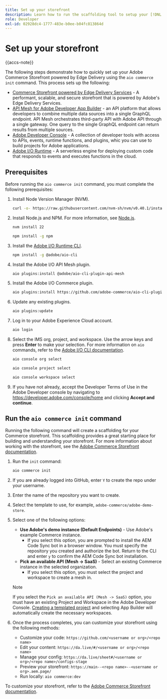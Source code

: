 ```yaml
---
title: Set up your storefront
description: Learn how to run the scaffolding tool to setup your [!DNL Adobe Commerce as a Cloud Service] storefront.
role: Developer
exl-id: 02928dc4-1777-483e-b0ee-b04fc813864d
---
```

# Set up your storefront

{{accs-note}}

The following steps demonstrate how to quickly set up your Adobe Commerce Storefront powered by Edge Delivery using the `aio commerce init` command. This process sets up the following:

* [Commerce Storefront powered by Edge Delivery Services](https://experienceleague.adobe.com/developer/commerce/storefront/get-started/) - A performant, scalable, and secure storefront that is powered by Adobe's Edge Delivery Services.
* [API Mesh for Adobe Developer App Builder](https://developer.adobe.com/graphql-mesh-gateway/mesh/) - an API platform that allows developers to combine multiple data sources into a single GraphQL endpoint. API Mesh orchestrates third-party API with Adobe API through a single gateway. One query to the single GraphQL endpoint can return results from multiple sources.
* [Adobe Developer Console](https://developer.adobe.com/developer-console/docs/guides/) - A collection of developer tools with access to APIs, events, runtime functions, and plugins, whic you can use to build projects for Adobe applications.
* [Adobe I/O Runtime](https://developer.adobe.com/runtime/docs/) - A serverless engine for deploying custom code that responds to events and executes functions in the cloud.

## Prerequisites

Before running the `aio commerce init` command, you must complete the following prerequisites:

1. Install Node Version Manager (NVM).

    ```bash
    curl -o- https://raw.githubusercontent.com/nvm-sh/nvm/v0.40.1/install.sh | bash
    ```

1. Install Node.js and NPM. For more information, see [Node.js](https://nodejs.org/en/).

    ```bash
    nvm install 22
    ```

    ```bash
    npm install -g npm
    ```

1. Install the [Adobe I/O Runtime CLI](https://developer.adobe.com/runtime/docs/guides/tools/cli_install/).

    ```bash
    npm install -g @adobe/aio-cli
    ```

1. Install the Adobe I/O API Mesh plugin.

    ```bash
    aio plugins:install @adobe/aio-cli-plugin-api-mesh
    ```

1. Install the Adobe I/O Commerce plugin.

    ```bash
    aio plugins:install https://github.com/adobe-commerce/aio-cli-plugin-commerce
    ```

1. Update any existing plugins.

    ```bash
    aio plugins:update
    ```

1. Log in to your Adobe Experience Cloud account.

    ```bash
    aio login
    ```

1. Select the IMS org, project, and workspace. Use the arrow keys and press **Enter** to make your selection. For more information on `aio` commands, refer to the [Adobe I/O CLI documentation](https://github.com/adobe/aio-cli-plugin-console?tab=readme-ov-file#commands).

    ```bash
    aio console org select
    ```

    ```bash
    aio console project select
    ```

    ```bash
    aio console workspace select
    ```

1. If you have not already, accept the Developer Terms of Use in the Adobe Developer console by navigating to https://developer.adobe.com/console/home and clicking **Accept and continue**.

## Run the `aio commerce init` command

Running the following command will create a scaffolding for your Commerce storefront. This scaffolding provides a great starting place for building and understanding your storefront. For more information about working with the storefront, see the [Adobe Commerce Storefront documentation](https://experienceleague.adobe.com/developer/commerce/storefront/).


1. Run the `init` command:

    ```bash
    aio commerce init
    ```

1. If you are already logged into GitHub, enter `Y` to create the repo under your username.

1. Enter the name of the repository you want to create.

1. Select the template to use, for example, `adobe-commerce/adobe-demo-store`.

1. Select one of the following options:

    * **Use Adobe's demo instance (Default Endpoints)** - Use Adobe's example Commerce instance. 
      * If you select this option, you are prompted to install the AEM Code Sync bot in a browser window. You must specify the repository you created and authorize the bot. Return to the CLI and enter `y` to confirm the AEM Code Sync bot installation.
    * **Pick an available API (Mesh -> SaaS)** - Select an existing Commerce instance in the selected organization.
      * If you select this option, you must select the project and workspace to create a mesh in.

    >[!NOTE]
    >
    >If you select the `Pick an available API (Mesh -> SaaS)` option, you must have an existing Project and Workspace in the Adobe Developer Console. [Creating a templated project](https://developer.adobe.com/developer-console/docs/guides/projects/projects-template/) and selecting App Builder will automatically create the necessary workspaces.

1. Once the process completes, you can customize your storefront using the following methods:

   * Customize your code: `https://github.com/<username or org>/<repo name>`
   * Edit your content: `https://da.live/#/<username or org>/<repo name>`
   * Manage your config: `https://da.live/sheet#/<username or org>/<repo name>/configs-stage`
   * Preview your storefront: `https://main--<repo name>--<username or org>.aem.page/`
   * Run locally: `aio commerce:dev`

To customize your storefront, refer to the [Adobe Commerce Storefront documentation](https://experienceleague.adobe.com/developer/commerce/storefront/).
